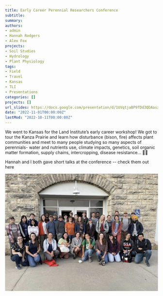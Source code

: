 ```yaml
---
title: Early Career Perennial Researchers Conference
subtitle: 
summary: 
authors:
- admin
- Hannah Rodgers
- Alex Fox
projects: 
- Soil Studies
- Hydrology
- Plant Physiology
tags:
- Field
- Travel
- Kansas
- TLI
- Presentations
categories: []
projects: []
url_slides: https://docs.google.com/presentation/d/1UVqtjaBP9TDd3QDAaszoE-LP1n5njWfx/edit?usp=sharing&ouid=103983352748295880715&rtpof=true&sd=true
date: "2022-11-01T00:00:00Z"
lastMod: "2022-10-11T00:00:00Z"
---
```


We went to Kansas for the Land Institute’s early career workshop! 
We got to tour the Kanza Prairie and learn how disturbance (bison, fire) 
affects plant communities and meet to many people studying so many aspects of perennials- water and nutrients use, climate impacts, 
genetics, soil organic matter formation, supply chains, intercropping, disease resistance… 🌾🥳

Hannah and I both gave short talks at the conference -- check them out here

![](./groupphoto.png)
